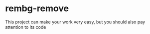 # rembg-remove
This project can make your work very easy, but you should also pay attention to its code
